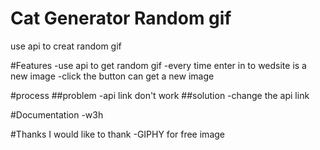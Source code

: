 # Cat Generator Random gif

use api to creat random gif

#Features
-use api to get random gif
-every time enter in to wedsite is a new image
-click the button can get a new image

#process
##problem
-api link don't work
##solution
-change the api link

#Documentation
-w3h

#Thanks
I would like to thank
-GIPHY for free image

